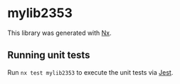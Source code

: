 # mylib2353

This library was generated with [Nx](https://nx.dev).

## Running unit tests

Run `nx test mylib2353` to execute the unit tests via [Jest](https://jestjs.io).
